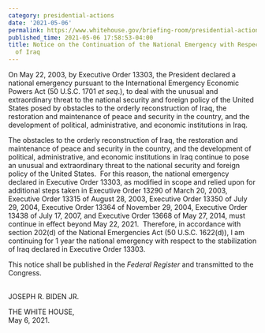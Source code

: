 ```yaml
---
category: presidential-actions
date: '2021-05-06'
permalink: https://www.whitehouse.gov/briefing-room/presidential-actions/2021/05/06/notice-on-the-continuation-of-the-national-emergency-with-respect-to-the-stabilization-of-iraq/
published_time: 2021-05-06 17:58:53-04:00
title: Notice on the Continuation of the National Emergency with Respect to the Stabilization
  of Iraq
---
```

 
On May 22, 2003, by Executive Order 13303, the President declared a
national emergency pursuant to the International Emergency Economic
Powers Act (50 U.S.C. 1701 *et seq*.), to deal with the unusual and
extraordinary threat to the national security and foreign policy of the
United States posed by obstacles to the orderly reconstruction of Iraq,
the restoration and maintenance of peace and security in the country,
and the development of political, administrative, and economic
institutions in Iraq.

The obstacles to the orderly reconstruction of Iraq, the restoration and
maintenance of peace and security in the country, and the development of
political, administrative, and economic institutions in Iraq continue to
pose an unusual and extraordinary threat to the national security and
foreign policy of the United States.  For this reason, the national
emergency declared in Executive Order 13303, as modified in scope and
relied upon for additional steps taken in Executive Order 13290 of March
20, 2003, Executive Order 13315 of August 28, 2003, Executive Order
13350 of July 29, 2004, Executive Order 13364 of November 29, 2004,
Executive Order 13438 of July 17, 2007, and Executive Order 13668 of May
27, 2014, must continue in effect beyond May 22, 2021.  Therefore, in
accordance with section 202(d) of the National Emergencies Act (50
U.S.C. 1622(d)), I am continuing for 1 year the national emergency
with respect to the stabilization of Iraq declared in Executive Order
13303.

This notice shall be published in the *Federal Register* and transmitted
to the Congress.  
                               

JOSEPH R. BIDEN JR.   

THE WHITE HOUSE,  
May 6, 2021. 
